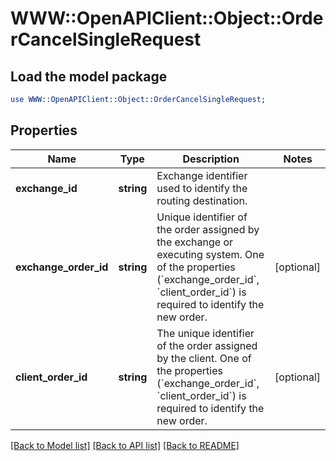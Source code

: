 # WWW::OpenAPIClient::Object::OrderCancelSingleRequest

## Load the model package
```perl
use WWW::OpenAPIClient::Object::OrderCancelSingleRequest;
```

## Properties
Name | Type | Description | Notes
------------ | ------------- | ------------- | -------------
**exchange_id** | **string** | Exchange identifier used to identify the routing destination. | 
**exchange_order_id** | **string** | Unique identifier of the order assigned by the exchange or executing system. One of the properties (&#x60;exchange_order_id&#x60;, &#x60;client_order_id&#x60;) is required to identify the new order. | [optional] 
**client_order_id** | **string** | The unique identifier of the order assigned by the client. One of the properties (&#x60;exchange_order_id&#x60;, &#x60;client_order_id&#x60;) is required to identify the new order. | [optional] 

[[Back to Model list]](../README.md#documentation-for-models) [[Back to API list]](../README.md#documentation-for-api-endpoints) [[Back to README]](../README.md)


